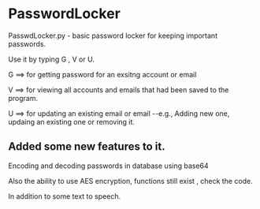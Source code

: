 # PasswordLocker

PasswdLocker.py - basic password locker for keeping important passwords.

Use it by typing G , V or U.

G ==> for getting password for an exsitng account or email

V ==> for viewing all accounts and emails that had been saved to the program.

U ==> for updating an existing email or email --e.g., Adding new one, updaing an existing one or removing it.

## Added some new features to it.

  Encoding and decoding passwords in database using base64

  Also the ability to use AES encryption, functions still exist , check the code.
  
  In addition to some text to speech.
